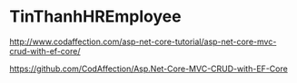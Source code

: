 # TinThanhHREmployee

http://www.codaffection.com/asp-net-core-tutorial/asp-net-core-mvc-crud-with-ef-core/

https://github.com/CodAffection/Asp.Net-Core-MVC-CRUD-with-EF-Core
